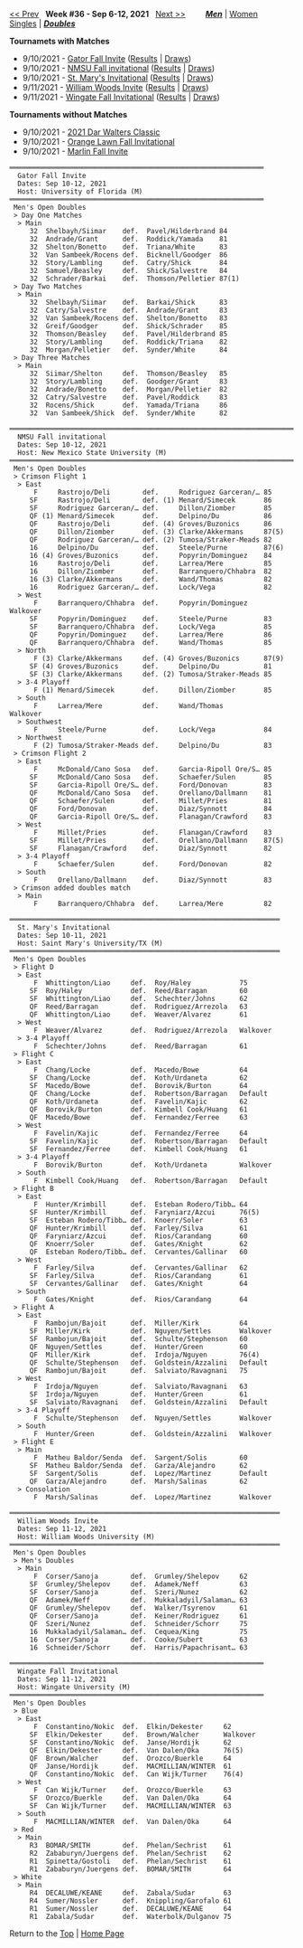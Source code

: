 <a name="top"></a>[<< Prev](men_doubles_2135.md) &nbsp; **Week #36 - Sep 6-12, 2021** &nbsp; [Next >>](men_doubles_2137.md) &nbsp;&nbsp;&nbsp;&nbsp;&nbsp;&nbsp;&nbsp; [***Men***](./men_doubles_2136.md) &#124; [Women](./women_doubles_2136.md) &nbsp;&nbsp;&nbsp;&nbsp;&nbsp; [Singles](./men_singles_2136.md) &#124; [***Doubles***](./men_doubles_2136.md)

**Tournamets with Matches**  
- 9/10/2021 - [Gator Fall Invite](#21-36446) ([Results](#21-36446) &#124; <a href="https://colleges.wearecollegetennis.com/competitions/UniversityofFloridaM/Tournaments/Overview/E57687E5-3269-4CFE-8455-1FE6AD846938" target="_blank">Draws</a>)  
- 9/10/2021 - [NMSU Fall invitational](#21-94373) ([Results](#21-94373) &#124; <a href="https://colleges.wearecollegetennis.com/competitions/NewMexicoStateUniversityM/Tournaments/Overview/B63F9A82-1B7B-4CAE-9A82-665CD2835174" target="_blank">Draws</a>)  
- 9/10/2021 - [St. Mary's Invitational](#21-79025) ([Results](#21-79025) &#124; <a href="https://colleges.wearecollegetennis.com/competitions/SaintMarysUniversityTXM/Tournaments/Overview/C6278335-0D2A-4F94-B9F3-C40C15022AF2" target="_blank">Draws</a>)  
- 9/11/2021 - [William Woods Invite](#21-24367) ([Results](#21-24367) &#124; <a href="https://colleges.wearecollegetennis.com/competitions/WilliamWoodsUniversityM/Tournaments/Overview/925B6A52-D5D0-480C-B583-F75CA6B76374" target="_blank">Draws</a>)  
- 9/11/2021 - [Wingate Fall Invitational](#21-22816) ([Results](#21-22816) &#124; <a href="https://colleges.wearecollegetennis.com/competitions/WingateUniversityM/Tournaments/Overview/E3B491C0-6356-4819-8075-7AE9C5E452AD" target="_blank">Draws</a>)  

**Tournaments without Matches**  
- 9/10/2021 - <a href="https://colleges.wearecollegetennis.com/competitions/BoiseStateUniversityM/Tournaments/Overview/0A6447AB-0F0F-4FEA-A5A2-B24BE34130E9" target="_blank">2021 Dar Walters Classic</a>  
- 9/10/2021 - <a href="https://colleges.wearecollegetennis.com/competitions/PrincetonUniversityM/Tournaments/Overview/78C4DCF2-0C15-4064-8EAC-A0B9DD042B5C" target="_blank">Orange Lawn Fall Invitational</a>  
- 9/10/2021 - <a href="https://colleges.wearecollegetennis.com/competitions/VirginiaWesleyanUniversityM/Tournaments/Overview/92F41BDA-3278-4123-AAA8-56DA2292BAF7" target="_blank">Marlin Fall Invite</a>  

<a name="21-36446"></a>
~~~
═══════════════════════════════════════════════════════════════
  Gator Fall Invite
  Dates: Sep 10-12, 2021
  Host: University of Florida (M)
═══════════════════════════════════════════════════════════════
 Men's Open Doubles
 > Day One Matches
  > Main
     32  Shelbayh/Siimar    def.  Pavel/Hilderbrand 84
     32  Andrade/Grant      def.  Roddick/Yamada    81
     32  Shelton/Bonetto    def.  Triana/White      83
     32  Van Sambeek/Rocens def.  Bicknell/Goodger  86
     32  Story/Lambling     def.  Catry/Shick       84
     32  Samuel/Beasley     def.  Shick/Salvestre   84
     32  Schrader/Barkai    def.  Thomson/Pelletier 87(1)
 > Day Two Matches
  > Main
     32  Shelbayh/Siimar    def.  Barkai/Shick      83
     32  Catry/Salvestre    def.  Andrade/Grant     83
     32  Van Sambeek/Rocens def.  Shelton/Bonetto   83
     32  Greif/Goodger      def.  Shick/Schrader    85
     32  Thomson/Beasley    def.  Pavel/Hilderbrand 85
     32  Story/Lambling     def.  Roddick/Triana    82
     32  Morgan/Pelletier   def.  Synder/White      84
 > Day Three Matches
  > Main
     32  Siimar/Shelton     def.  Thomson/Beasley   85
     32  Story/Lambling     def.  Goodger/Grant     83
     32  Andrade/Bonetto    def.  Morgan/Pelletier  82
     32  Catry/Salvestre    def.  Pavel/Roddick     83
     32  Rocens/Shick       def.  Yamada/Triana     86
     32  Van Sambeek/Shick  def.  Synder/White      82
~~~

<a name="21-94373"></a>
~~~
═══════════════════════════════════════════════════════════════════════
  NMSU Fall invitational
  Dates: Sep 10-12, 2021
  Host: New Mexico State University (M)
═══════════════════════════════════════════════════════════════════════
 Men's Open Doubles
 > Crimson Flight 1
  > East
      F     Rastrojo/Deli        def.     Rodriguez Garceran/… 85
     SF     Rastrojo/Deli        def. (1) Menard/Simecek       86
     SF     Rodriguez Garceran/… def.     Dillon/Ziomber       85
     QF (1) Menard/Simecek       def.     Delpino/Du           86
     QF     Rastrojo/Deli        def. (4) Groves/Buzonics      86
     QF     Dillon/Ziomber       def. (3) Clarke/Akkermans     87(5)
     QF     Rodriguez Garceran/… def. (2) Tumosa/Straker-Meads 82
     16     Delpino/Du           def.     Steele/Purne         87(6)
     16 (4) Groves/Buzonics      def.     Popyrin/Dominguez    84
     16     Rastrojo/Deli        def.     Larrea/Mere          85
     16     Dillon/Ziomber       def.     Barranquero/Chhabra  82
     16 (3) Clarke/Akkermans     def.     Wand/Thomas          82
     16     Rodriguez Garceran/… def.     Lock/Vega            82
  > West
      F     Barranquero/Chhabra  def.     Popyrin/Dominguez    Walkover
     SF     Popyrin/Dominguez    def.     Steele/Purne         83
     SF     Barranquero/Chhabra  def.     Lock/Vega            85
     QF     Popyrin/Dominguez    def.     Larrea/Mere          86
     QF     Barranquero/Chhabra  def.     Wand/Thomas          85
  > North
      F (3) Clarke/Akkermans     def. (4) Groves/Buzonics      87(9)
     SF (4) Groves/Buzonics      def.     Delpino/Du           81
     SF (3) Clarke/Akkermans     def. (2) Tumosa/Straker-Meads 85
  > 3-4 Playoff
      F (1) Menard/Simecek       def.     Dillon/Ziomber       85
  > South
      F     Larrea/Mere          def.     Wand/Thomas          Walkover
  > Southwest
      F     Steele/Purne         def.     Lock/Vega            84
  > Northwest
      F (2) Tumosa/Straker-Meads def.     Delpino/Du           83
 > Crimson Flight 2
  > East
      F     McDonald/Cano Sosa   def.     Garcia-Ripoll Ore/S… 85
     SF     McDonald/Cano Sosa   def.     Schaefer/Sulen       85
     SF     Garcia-Ripoll Ore/S… def.     Ford/Donovan         83
     QF     McDonald/Cano Sosa   def.     Orellano/Dallmann    81
     QF     Schaefer/Sulen       def.     Millet/Pries         81
     QF     Ford/Donovan         def.     Diaz/Synnott         84
     QF     Garcia-Ripoll Ore/S… def.     Flanagan/Crawford    83
  > West
      F     Millet/Pries         def.     Flanagan/Crawford    83
     SF     Millet/Pries         def.     Orellano/Dallmann    87(5)
     SF     Flanagan/Crawford    def.     Diaz/Synnott         82
  > 3-4 Playoff
      F     Schaefer/Sulen       def.     Ford/Donovan         82
  > South
      F     Orellano/Dallmann    def.     Diaz/Synnott         83
 > Crimson added doubles match
  > Main
      F     Barranquero/Chhabra  def.     Larrea/Mere          82
~~~

<a name="21-79025"></a>
~~~
═══════════════════════════════════════════════════════════════════
  St. Mary's Invitational
  Dates: Sep 10-11, 2021
  Host: Saint Mary's University/TX (M)
═══════════════════════════════════════════════════════════════════
 Men's Open Doubles
 > Flight D
  > East
      F  Whittington/Liao     def.  Roy/Haley            75
     SF  Roy/Haley            def.  Reed/Barragan        60
     SF  Whittington/Liao     def.  Schechter/Johns      62
     QF  Reed/Barragan        def.  Rodriguez/Arrezola   63
     QF  Whittington/Liao     def.  Weaver/Alvarez       61
  > West
      F  Weaver/Alvarez       def.  Rodriguez/Arrezola   Walkover
  > 3-4 Playoff
      F  Schechter/Johns      def.  Reed/Barragan        61
 > Flight C
  > East
      F  Chang/Locke          def.  Macedo/Bowe          64
     SF  Chang/Locke          def.  Koth/Urdaneta        62
     SF  Macedo/Bowe          def.  Borovik/Burton       64
     QF  Chang/Locke          def.  Robertson/Barragan   Default
     QF  Koth/Urdaneta        def.  Favelin/Kajic        62
     QF  Borovik/Burton       def.  Kimbell Cook/Huang   61
     QF  Macedo/Bowe          def.  Fernandez/Ferree     63
  > West
      F  Favelin/Kajic        def.  Fernandez/Ferree     64
     SF  Favelin/Kajic        def.  Robertson/Barragan   Default
     SF  Fernandez/Ferree     def.  Kimbell Cook/Huang   61
  > 3-4 Playoff
      F  Borovik/Burton       def.  Koth/Urdaneta        Walkover
  > South
      F  Kimbell Cook/Huang   def.  Robertson/Barragan   Default
 > Flight B
  > East
      F  Hunter/Krimbill      def.  Esteban Rodero/Tibb… 64
     SF  Hunter/Krimbill      def.  Faryniarz/Azcui      76(5)
     SF  Esteban Rodero/Tibb… def.  Knoerr/Soler         63
     QF  Hunter/Krimbill      def.  Farley/Silva         61
     QF  Faryniarz/Azcui      def.  Rios/Carandang       60
     QF  Knoerr/Soler         def.  Gates/Knight         62
     QF  Esteban Rodero/Tibb… def.  Cervantes/Gallinar   60
  > West
      F  Farley/Silva         def.  Cervantes/Gallinar   62
     SF  Farley/Silva         def.  Rios/Carandang       61
     SF  Cervantes/Gallinar   def.  Gates/Knight         64
  > South
      F  Gates/Knight         def.  Rios/Carandang       64
 > Flight A
  > East
      F  Rambojun/Bajoit      def.  Miller/Kirk          64
     SF  Miller/Kirk          def.  Nguyen/Settles       Walkover
     SF  Rambojun/Bajoit      def.  Schulte/Stephenson   60
     QF  Nguyen/Settles       def.  Hunter/Green         60
     QF  Miller/Kirk          def.  Irdoja/Nguyen        76(4)
     QF  Schulte/Stephenson   def.  Goldstein/Azzalini   Default
     QF  Rambojun/Bajoit      def.  Salviato/Ravagnani   75
  > West
      F  Irdoja/Nguyen        def.  Salviato/Ravagnani   63
     SF  Irdoja/Nguyen        def.  Hunter/Green         61
     SF  Salviato/Ravagnani   def.  Goldstein/Azzalini   Default
  > 3-4 Playoff
      F  Schulte/Stephenson   def.  Nguyen/Settles       Walkover
  > South
      F  Hunter/Green         def.  Goldstein/Azzalini   Walkover
 > Flight E
  > Main
      F  Matheu Baldor/Senda  def.  Sargent/Solis        60
     SF  Matheu Baldor/Senda  def.  Garza/Alejandro      62
     SF  Sargent/Solis        def.  Lopez/Martinez       Default
     QF  Garza/Alejandro      def.  Marsh/Salinas        62
  > Consolation
      F  Marsh/Salinas        def.  Lopez/Martinez       Walkover
~~~

<a name="21-24367"></a>
~~~
═══════════════════════════════════════════════════════════════════
  William Woods Invite
  Dates: Sep 11-12, 2021
  Host: William Woods University (M)
═══════════════════════════════════════════════════════════════════
 Men's Open Doubles
 > Men's Doubles
  > Main
      F  Corser/Sanoja        def.  Grumley/Shelepov     62
     SF  Grumley/Shelepov     def.  Adamek/Neff          63
     SF  Corser/Sanoja        def.  Szeri/Nunez          62
     QF  Adamek/Neff          def.  Mukkaladyil/Salaman… 63
     QF  Grumley/Shelepov     def.  Walker/Tsyrenov      61
     QF  Corser/Sanoja        def.  Keiner/Rodriguez     61
     QF  Szeri/Nunez          def.  Schneider/Schorr     75
     16  Mukkaladyil/Salaman… def.  Cequea/King          75
     16  Corser/Sanoja        def.  Cooke/Subert         63
     16  Schneider/Schorr     def.  Harris/Papachrisant… 63
~~~

<a name="21-22816"></a>
~~~
═══════════════════════════════════════════════════════════════
  Wingate Fall Invitational
  Dates: Sep 11-12, 2021
  Host: Wingate University (M)
═══════════════════════════════════════════════════════════════
 Men's Open Doubles
 > Blue
  > East
      F  Constantino/Nokic  def.  Elkin/Dekester     62
     SF  Elkin/Dekester     def.  Brown/Walcher      Walkover
     SF  Constantino/Nokic  def.  Janse/Hordijk      62
     QF  Elkin/Dekester     def.  Van Dalen/Oka      76(5)
     QF  Brown/Walcher      def.  Orozco/Buerkle     64
     QF  Janse/Hordijk      def.  MACMILLIAN/WINTER  61
     QF  Constantino/Nokic  def.  Can Wijk/Turner    76(4)
  > West
      F  Can Wijk/Turner    def.  Orozco/Buerkle     63
     SF  Orozco/Buerkle     def.  Van Dalen/Oka      64
     SF  Can Wijk/Turner    def.  MACMILLIAN/WINTER  63
  > South
      F  MACMILLIAN/WINTER  def.  Van Dalen/Oka      64
 > Red
  > Main
     R3  BOMAR/SMITH        def.  Phelan/Sechrist    61
     R2  Zababuryn/Juergens def.  Phelan/Sechrist    62
     R1  Spinetta/Gostoli   def.  Phelan/Sechrist    61
     R1  Zababuryn/Juergens def.  BOMAR/SMITH        64
 > White
  > Main
     R4  DECALUWE/KEANE     def.  Zabala/Sudar       63
     R4  Sumer/Nossler      def.  Knippling/Garofalo 61
     R1  Sumer/Nossler      def.  DECALUWE/KEANE     64
     R1  Zabala/Sudar       def.  Waterbolk/Dulganov 75
~~~

Return to the [Top](./men_doubles_2136.md) &#124; [Home Page](../../index.md)